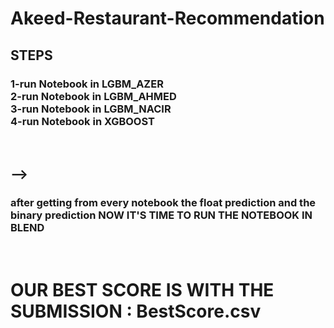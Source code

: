 # Akeed-Restaurant-Recommendation


<h2>STEPS</h2>
<h3> 
1-run Notebook in LGBM_AZER<br>
2-run Notebook in LGBM_AHMED<br>
3-run Notebook in LGBM_NACIR<br>
4-run Notebook in XGBOOST<br>
  

</h3><br>

<h2> --></h2> 
<h3>after getting from every notebook the float prediction and the binary prediction NOW IT'S TIME TO RUN THE NOTEBOOK IN  BLEND </h3> 

<br>
<h1>OUR BEST SCORE IS WITH THE SUBMISSION : BestScore.csv</h1>
